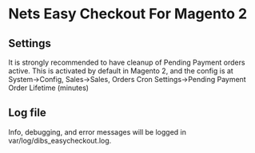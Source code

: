# Nets Easy Checkout For Magento 2

## Settings
It is strongly recommended to have cleanup of Pending Payment orders active. This is activated by default in Magento 2, and the config is at System->Config, Sales->Sales, Orders Cron Settings->Pending Payment Order Lifetime (minutes)

## Log file
Info, debugging, and error messages will be logged in var/log/dibs_easycheckout.log.
